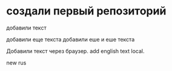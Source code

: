 # создали первый репозиторий


добавили текст 

добавили еще текста
добавили еше и еше текста 

Добавили текст через браузер. add english text local.



new rus
